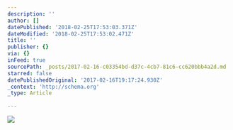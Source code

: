 ```yaml
---
description: ''
author: []
datePublished: '2018-02-25T17:53:03.371Z'
dateModified: '2018-02-25T17:53:02.471Z'
title: ''
publisher: {}
via: {}
inFeed: true
sourcePath: _posts/2017-02-16-c03354bd-d37c-4cb7-81c6-cc620bbb4a2d.md
starred: false
datePublishedOriginal: '2017-02-16T19:17:24.930Z'
_context: 'http://schema.org'
_type: Article

---
```

![](https://the-grid-user-content.s3-us-west-2.amazonaws.com/5f0d0a09-4c02-4f86-9a67-fc3fc5e8a2e0.jpg)